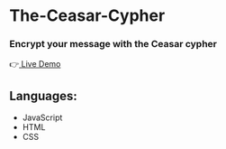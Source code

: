 ﻿# The-Ceasar-Cypher
### Encrypt your message with the Ceasar cypher
👉<a href = "https://vusisiya.github.io/The-Ceasar-Cypher/" > Live Demo</a>

## Languages: 
* JavaScript
* HTML
* CSS


